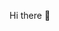 Hi there 👋

<!-- Learning
**cwbandrew/cwbandrew** is a ✨ _special_ ✨ repository because its `README.md` (this file) appears on your GitHub profile.
